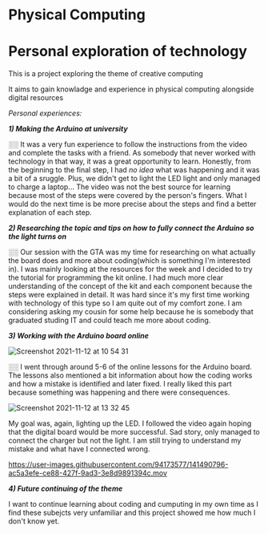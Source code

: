 



#   Physical Computing 
# Personal exploration of technology


This is a project exploring the theme of creative computing

It aims to gain knowladge and experience in physical computing alongside digital resources

*Personal experiences:*

***1) Making the Arduino at university*** 



░░ It was a very fun experience to follow the instructions from the video and complete the tasks with a friend. As somebody that never worked with technology in that way, it was a great opportunity to learn. Honestly, from the beginning to the final step, I had *no idea* what was happening and it was a bit of a sruggle. Plus, we didn't get to light the LED light and only managed to charge a laptop... The video was not the best source for learning because most of the steps were covered by the person's fingers. What I would do the next time is be more precise about the steps and find a better explanation of each step.


***2) Researching the topic and tips on how to fully connect the Arduino so the light turns on***



░░ Our session with the GTA was my time for researching on what actually the board does and more about coding(which is something I'm interested in). I was mainly looking at the resources for the week and I decided to try the tutorial for programming the kit online. I had much more clear understanding of the concept of the kit and each component because the steps were explained in detail. It was hard since it's my first time working with technology of this type so I am quite out of my comfort zone. I am considering asking my cousin for some help because he is somebody that graduated studing IT and could teach me more about coding.

***3) Working with the Arduino board online***



![Screenshot 2021-11-12 at 10 54 31](https://user-images.githubusercontent.com/94173577/141486231-e4ab186d-0f9e-4136-8599-9300607a2153.jpeg)


░░ I went through around 5-6 of the online lessons for the Arduino board. The lessons also mentioned a bit information about how the coding works and how a mistake is identified and later fixed. I really liked this part because something was happening and there were consequences. 


![Screenshot 2021-11-12 at 13 32 45](https://user-images.githubusercontent.com/94173577/141486703-7b7414d7-18de-4c27-b58f-c8b9455f09bb.jpeg)


My goal was, again, lighting up the LED. I followed the video again hoping that the digital board would be more successful. Sad story, only managed to connect the charger but not the light. I am still trying to understand my mistake and what have I connected wrong. 


https://user-images.githubusercontent.com/94173577/141490796-ac5a3efe-ce88-427f-9ad3-3e8d9891394c.mov



***4) Future continuing of the theme***



I want to continue learning about coding and cumputing in my own time as I find these subejcts very unfamiliar and this project showed me how much I don't know yet.  










